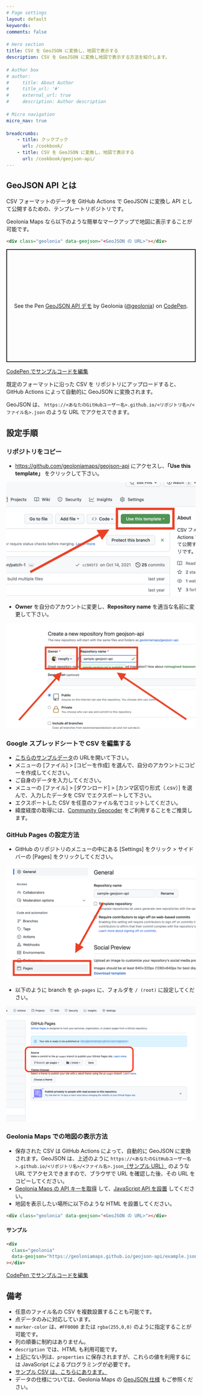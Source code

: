 ```yaml
---
# Page settings
layout: default
keywords:
comments: false

# Hero section
title: CSV を GeoJSON に変換し、地図で表示する
description: CSV を GeoJSON に変換し地図で表示する方法を紹介します。

# Author box
# author:
#     title: About Author
#     title_url: '#'
#     external_url: true
#     description: Author description

# Micro navigation
micro_nav: true

breadcrumbs:
    - title: クックブック
      url: /cookbook/
    - title: CSV を GeoJSON に変換し、地図で表示する
      url: /cookbook/geojson-api/
---
```


## GeoJSON API とは

CSV フォーマットのデータを GitHub Actions で GeoJSON に変換し API として公開するための、テンプレートリポジトリです。

Geolonia Maps なら以下のような簡単なマークアップで地図に表示することが可能です。

  ```html
  <div class="geolonia" data-geojson="<GeoJSON の URL>"></div>
  ```

<p class="codepen" data-height="300" data-default-tab="html,result" data-slug-hash="RwgJjmE" data-user="geolonia" style="height: 300px; box-sizing: border-box; display: flex; align-items: center; justify-content: center; border: 2px solid; margin: 1em 0; padding: 1em;">
  <span>See the Pen <a href="https://codepen.io/geolonia/pen/RwgJjmE">
  GeoJSON API デモ</a> by Geolonia (<a href="https://codepen.io/geolonia">@geolonia</a>)
  on <a href="https://codepen.io">CodePen</a>.</span>
</p>
<script async src="https://cpwebassets.codepen.io/assets/embed/ei.js"></script>

<a class="codepen" href="https://codepen.io/geolonia/pen/RwgJjmE" target="codepen"><i class="icon icon--codepen"></i> CodePen でサンプルコードを編集</a>


既定のフォーマットに沿った CSV を リポジトリにアップロードすると、GitHub Actions によって自動的に GeoJSON に変換されます。

GeoJSON は、 `https://<あなたのGitHubユーザー名>.github.io/<リポジトリ名>/<ファイル名>.json` のような URL でアクセスできます。

## 設定手順

### リポジトリをコピー

* <a href="https://github.com/geoloniamaps/geojson-api" target="_blank">https://github.com/geoloniamaps/geojson-api</a> にアクセスし、**「Use this template」** をクリックして下さい。

![テンプレートをリポジトリをコピーする](/img/geojson-api-copy-repository1.png)

* **Owner** を自分のアカウントに変更し、**Repository name** を適当な名前に変更して下さい。

![テンプレートをリポジトリをコピーする](/img/geojson-api-copy-repository2.png)


### Google スプレッドシートで CSV を編集する

* <a href="https://docs.google.com/spreadsheets/d/125tgFwGwkdEX5rapUMQuzVQ0BPshHkU0K_snFagOzwk/edit#gid=0" target="_blank">こちらのサンプルデータ</a>の URLを開いて下さい。
* メニューの [ファイル] > [コピーを作成] を選んで、自分のアカウントにコピーを作成してください。
* ご自身のデータを入力してください。
* メニューの [ファイル] > [ダウンロード] > [カンマ区切り形式（.csv）] を選んで、入力したデータを CSV でエクスポートして下さい。
* エクスポートした CSV を任意のファイル名でコミットしてください。
* 緯度経度の取得には、<a href="https://community-geocoder.geolonia.com/#12/35.68124/139.76713" target="_blank">Community Geocoder</a> をご利用することをご推奨します。


### GitHub Pages の設定方法

* GitHub のリポジトリのメニューの中にある [Settings] をクリック > サイドバーの [Pages] をクリックしてください。

![](/img/geojson-api-gh-pages1.png)

* 以下のように branch を `gh-pages` に、フォルダを `/ (root)` に設定してください。

![](/img/geojson-api-gh-pages2.png)


### Geolonia Maps での地図の表示方法

* 保存された CSV は GitHub Actions によって、自動的に GeoJSON に変換されます。GeoJSON は、上述のように `https://<あなたのGitHubユーザー名>.github.io/<リポジトリ名>/<ファイル名>.json`<a href="https://geoloniamaps.github.io/geojson-api/example.json" target="_blank">（サンプル URL）</a> のような URL でアクセスできますので、ブラウザで URL を確認した後、その URL をコピーしてください。
* <a href="https://docs.geolonia.com/tutorial/002/" target="_blank">Geolonia Maps の API キーを取得</a> して、<a href="https://docs.geolonia.com/tutorial/003/" target="_blank">JavaScript API を設置</a> してください。
* 地図を表示したい場所に以下のような HTML を設置してください。

```html
<div class="geolonia" data-geojson="<GeoJSON の URL>"></div>
```


#### サンプル
```html
<div
  class="geolonia"
  data-geojson="https://geoloniamaps.github.io/geojson-api/example.json"
></div>
```

<div class="geolonia" data-geojson="https://geoloniamaps.github.io/geojson-api/example.json"></div>

<a class="codepen" href="https://codepen.io/geolonia/pen/RwgJjmE" target="codepen"><i class="icon icon--codepen"></i> CodePen でサンプルコードを編集</a>

## 備考

* 任意のファイル名の CSV を複数設置することも可能です。
* 点データのみに対応しています。
* `marker-color` は、`#FF0000` または `rgba(255,0,0)` のように指定することが可能です。
* 列の順番に制約はありません。
* `description` では、HTML も利用可能です。
* 上記にない列は、`properties` に保存されますが、これらの値を利用するには JavaScript によるプログラミングが必要です。
* <a href="https://docs.google.com/spreadsheets/d/125tgFwGwkdEX5rapUMQuzVQ0BPshHkU0K_snFagOzwk/edit#gid=0" target="_blank">サンプル CSV は、こちらにあります。</a>
* データの仕様については、Geolonia Maps の <a href="https://docs.geolonia.com/geojson/" target="_blank">GeoJSON 仕様</a> もご参照ください。

